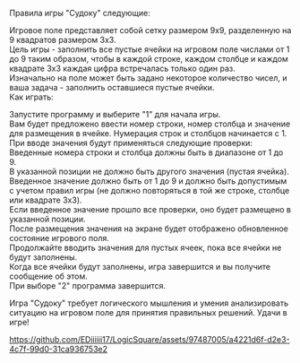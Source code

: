 Правила игры "Судоку" следующие:
  
Игровое поле представляет собой сетку размером 9x9, разделенную на 9 квадратов размером 3x3.  
Цель игры - заполнить все пустые ячейки на игровом поле числами от 1 до 9 таким образом, чтобы в каждой строке, каждом столбце и каждом квадрате 3x3 каждая цифра встречалась только один раз.  
Изначально на поле может быть задано некоторое количество чисел, и ваша задача - заполнить оставшиеся пустые ячейки.  
Как играть:
  
Запустите программу и выберите "1" для начала игры.  
Вам будет предложено ввести номер строки, номер столбца и значение для размещения в ячейке. Нумерация строк и столбцов начинается с 1.  
При вводе значения будут применяться следующие проверки:  
Введенные номера строки и столбца должны быть в диапазоне от 1 до 9.  
В указанной позиции не должно быть другого значения (пустая ячейка).  
Введенное значение должно быть от 1 до 9 и должно быть допустимым с учетом правил игры (не должно повторяться в той же строке, столбце или квадрате 3x3).  
Если введенное значение прошло все проверки, оно будет размещено в указанной позиции.  
После размещения значения на экране будет отображено обновленное состояние игрового поля.  
Продолжайте вводить значения для пустых ячеек, пока все ячейки не будут заполнены.  
Когда все ячейки будут заполнены, игра завершится и вы получите сообщение об этом.  
При выборе "2" программа завершится.  
  
Игра "Судоку" требует логического мышления и умения анализировать ситуацию на игровом поле для принятия правильных решений. Удачи в игре!



https://github.com/EDiiiiii17/LogicSquare/assets/97487005/a4221d6f-d2e3-4c7f-99d0-31ca936753e2

